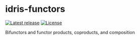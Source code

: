 # idris-functors

[![Latest release](http://img.shields.io/bower/v/idris-functors.svg)](https://github.com/Risto-Stevcev/idris-functors/releases)
[![License](http://img.shields.io/:license-MIT-blue.svg?style=flat)](LICENSE)

Bifunctors and functor products, coproducts, and composition
